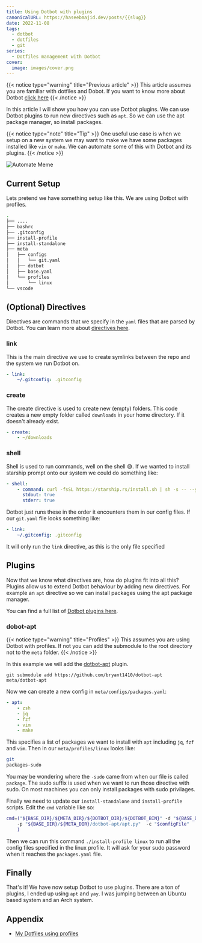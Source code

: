 ```yaml
---
title: Using Dotbot with plugins
canonicalURL: https://haseebmajid.dev/posts/{{slug}}
date: 2022-11-08
tags:
  - dotbot
  - dotfiles
  - git
series:
  - Dotfiles management with Dotbot
cover:
  image: images/cover.png
---
```


{{< notice type="warning" title="Previous article" >}}
This article assumes you are familiar with dotfiles and Dobot.
If you want to know more about Dotbot [click here](/posts/2022-10-15-how-to-manage-your-dotfiles-with-dotbot)
{{< /notice >}}

In this article I will show you how you can use Dotbot plugins. We can use Dotbot plugins to run new directives such as `apt`.
So we can use the apt package manager, so install packages.

{{< notice type="note" title="Tip" >}}
One useful use case is when we setup on a new system we may want to make we have some packages installed like `vim` or `make`.
We can automate some of this with Dotbot and its plugins.
{{< /notice >}}

![Automate Meme](images/automate.png)

## Current Setup

Lets pretend we have something setup like this. We are using Dotbot with profiles.

```bash
.
├── ....
├── bashrc
├── .gitconfig
├── install-profile
├── install-standalone
├── meta
│   ├── configs
│   │   └── git.yaml
│   ├── dotbot
│   ├── base.yaml
│   └── profiles
│       └── linux
└── vscode
```

## (Optional) Directives

Directives are commands that we specify in the `yaml` files that are parsed by Dotbot.
You can learn more about [directives here](https://github.com/anishathalye/dotbot#link).

### link

This is the main directive we use to create symlinks between the repo and the system we run Dotbot on.

```yaml
- link:
    ~/.gitconfig: .gitconfig
```

### create

The create directive is used to create new (empty) folders. This code creates a new empty folder called `downloads` in your home directory.
If it doesn't already exist.

```yaml
- create:
    - ~/downloads
```

### shell

Shell is used to run commands, well on the shell 😅. If we wanted to install starship prompt onto our system we could do something like:

```yaml
- shell:
    - command: curl -fsSL https://starship.rs/install.sh | sh -s -- --yes
      stdout: true
      stderr: true
```

Dotbot just runs these in the order it encounters them in our config files. If our `git.yaml` file looks something like:

```yaml
- link:
    ~/.gitconfig: .gitconfig
```

It will only run the `link` directive, as this is the only file specified

## Plugins

Now that we know what directives are, how do plugins fit into all this? Plugins allow us to extend Dotbot behaviour by adding new directives. For example an `apt`
directive so we can install packages using the apt package manager.

You can find a full list of [Dotbot plugins here](https://github.com/anishathalye/dotbot/wiki/Plugins).

### dobot-apt

{{< notice type="warning" title="Profiles" >}}
This assumes you are using Dotbot with profiles.
If not you can add the submodule to the root directory not to the `meta` folder.
{{< /notice >}}

In this example we will add the [dotbot-apt](https://github.com/bryant1410/dotbot-apt) plugin.

```
git submodule add https://github.com/bryant1410/dotbot-apt meta/dotbot-apt
```

Now we can create a new config in `meta/configs/packages.yaml`:

```yaml
- apt:
    - zsh
    - jq
    - fzf
    - vim
    - make
```

This specifies a list of packages we want to install with `apt` including `jq`, `fzf` and `vim`.
Then in our `meta/profiles/linux` looks like:

```bash
git
packages-sudo
```

You may be wondering where the `-sudo` came from when our file is called `package`. The sudo suffix is used when we
want to run those directive with sudo. On most machines you can only install packages with sudo privilages.

Finally we need to update our `install-standalone` and `install-profile` scripts. Edit
the `cmd` variable like so:

```bash
cmd=("${BASE_DIR}/${META_DIR}/${DOTBOT_DIR}/${DOTBOT_BIN}" -d "${BASE_DIR}" \
    -p "${BASE_DIR}/${META_DIR}/dotbot-apt/apt.py"  -c "$configFile"
    )
```

Then we can run this command `./install-profile linux` to run all the config files specified in the linux profile.
It will ask for your sudo password when it reaches the `packages.yaml` file.

## Finally

That's it! We have now setup Dotbot to use plugins. There are a ton of plugins, I ended up using `apt` and `yay`. I was
jumping between an Ubuntu based system and an Arch system.

## Appendix

- [My Dotfiles using profiles](https://gitlab.com/hmajid2301/dotfiles/-/tree/6b83e990861654506e8ecc756af75cf431438a4a)
